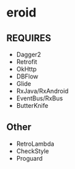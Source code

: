 # eroid

## REQUIRES

* Dagger2
* Retrofit
* OkHttp
* DBFlow
* Glide
* RxJava/RxAndroid
* EventBus/RxBus
* ButterKnife

## Other

* RetroLambda
* CheckStyle
* Proguard